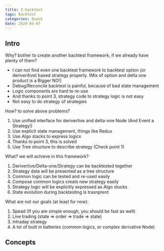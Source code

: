 ```yaml
---
title: Z-backtest
tags: Backtest
categories: Quant
date: 2020-04-07
---
```


## Intro

Why? bother to create another backtest framework, if we already have plenty of them?

- I can not find even one backtest framework to backtest option (or deriveritive) based strategy properly. (Mix of option and delta one product is a Bigger NO!)
- Debug/Reconcile backtest is painful, because of bad state management
- Logic components are hard to re-use
- And thanks to point 3, strategy code to strategy logic is not easy
- Not easy to do strategy of strategies

How? to solve above problems?

1. Use unified interface for derivertive and delta-one Node (And Event a Strategy!)
2. Use explicit state management, things like Redux
3. Use Algo stacks to express logics
4. Thanks to point 3, this is solved
5. Use Tree structure to describe strategy (Check point 1)

What? we will achieve in this framework?

1. Derivertive/Delta-one/Strategy can be backtested together
2. Strategy data will be presented as a tree structure
3. Common logic can be tested and re-used easily
4. Compose common logics creats new strategy easily
5. Strategy logic will be explicitly expressed as Algo stucks
6. State evolution during backtesting is trasnprent 

What are not our goals (at least for now):

1. Spead (If you are simple enough, you should be fast as well)
2. Live trading (state => order => trade => state)
3. Intraday strategy
4. A lot of built in batteries (common logics, or complex derivative Node)

## Concepts

